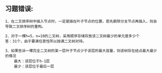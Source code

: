 ## 习题错误:
    1、在二叉排序树中插入节点时，一定是插在叶子节点的位置，若先删除分支节点再插入，则会导致二叉排序树的重构。

    2、对于一棵h=5，n=10的二叉树，采用顺序存储存放该二叉树最少的单元是多少个
    答：31个，由于要满任意性所以按满二叉树对待。

    3、如果告诉一棵完全二叉树的某一层叶子节点少于该层的最大容量，则该树存在结点最大最少的情况
        最大：该层位于h-1层
        最少：该层位于最后一层